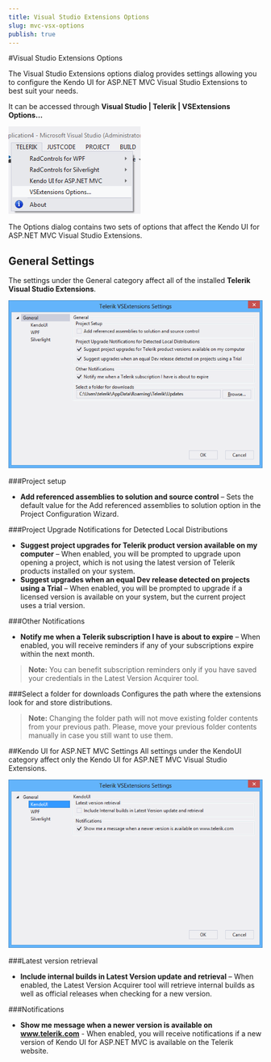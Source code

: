 ```yaml
---
title: Visual Studio Extensions Options
slug: mvc-vsx-options
publish: true
---
```


#Visual Studio Extensions Options

The Visual Studio Extensions options dialog provides settings allowing you to configure the Kendo UI for ASP.NET MVC Visual Studio Extensions to best suit your needs.

It can be accessed through **Visual Studio | Telerik | VSExtensions Options…**

![Options menu](images/options_menu.png)

The Options dialog contains two sets of options that affect the Kendo UI for ASP.NET MVC Visual Studio Extensions.

## General Settings ##
The settings under the General category affect all of the installed **Telerik Visual Studio Extensions**.

![Options Dialog](images/options.png)

###Project setup
- **Add referenced assemblies to solution and source control** – Sets the default value for the Add referenced assemblies to solution option in the Project Configuration Wizard.

###Project Upgrade Notifications for Detected Local Distributions

- **Suggest project upgrades for Telerik product version available on my computer** – When enabled, you will be prompted to upgrade upon opening a project, which is not using the latest version of Telerik products installed on your system.
- **Suggest upgrades when an equal Dev release detected on projects using a Trial** – When enabled, you will be prompted to upgrade if a licensed version is available on your system,  but the current project uses a trial version.

###Other Notifications
- **Notify me when a Telerik subscription I have is about to expire** – When enabled, you will receive reminders if any of your subscriptions expire within the next month.

>**Note:**
You can benefit subscription reminders only if you have saved your credentials in the Latest Version Acquirer tool.

###Select a folder for downloads
Configures the path where the extensions look for and store distributions. 

>**Note:**
Changing the folder path will not move existing folder contents from your previous path. Please, move your previous folder contents manually in case you still want to use them. 

##Kendo UI for ASP.NET MVC Settings
All settings under the KendoUI category affect only the Kendo UI for ASP.NET MVC Visual Studio Extensions.

![Options Dialog](images/options_kendo.png)
 
###Latest version retrieval

- **Include internal builds in Latest Version update and retrieval** – When enabled, the Latest Version Acquirer tool will retrieve internal builds as well as official releases when checking for a new version.

###Notifications

- **Show me message when a newer version is available on www.telerik.com** - When enabled, you will receive notifications if a new version of Kendo UI for ASP.NET MVC is available on the Telerik website.
